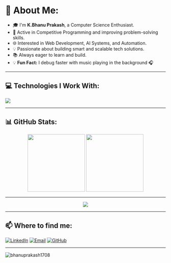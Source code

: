 # 💫 About Me:

- 🎓 I'm **K.Bhanu Prakash**, a Computer Science Enthusiast.
- 🧠 Active in Competitive Programming and improving problem-solving skills.
- 🌐 Interested in Web Development, AI Systems, and Automation.
- 💡 Passionate about building smart and scalable tech solutions.
- 📚 Always eager to learn and build.
- 💡 **Fun Fact:** I debug faster with music playing in the background 🎧
---

## 💻 Technologies I Work With:

<p align="left" > <img src="https://skillicons.dev/icons?i=c,cpp,py,java,r,html,css,tailwindcss,js,react,nodejs,express,mongodb,mysql,figma,firebase,git,github"/> </p>

---

## 📊 GitHub Stats:
<p align="center">
  <img src="https://github-readme-stats.vercel.app/api?username=bhanuprakash1708&show_icons=true&theme=radical" height="180px" />
  <img src="https://github-readme-streak-stats.herokuapp.com/?user=bhanuprakash1708&theme=radical" height="180px" />
</p>

---

<p align="center">
  <img src="https://quotes-github-readme.vercel.app/api?type=horizontal&theme=merko" />
</p>

---

## 📫 Where to find me:
<p>
  <a href="https://www.linkedin.com/in/bhanu-prakash-kanakamedala/"><img alt="LinkedIn" src="https://skillicons.dev/icons?i=linkedin" /></a>
  <a href="mailto:bhanuprakash1708@gmail.com"><img alt="Email" src="https://skillicons.dev/icons?i=gmail" /></a>
  <a href="https://github.com/bhanuprakash1708"><img alt="GitHub" src="https://skillicons.dev/icons?i=github" /></a>
</p>

---

<p align="left"> <img src="https://komarev.com/ghpvc/?username=bhanuprakash1708&label=Profile%20views&style=flat&color=red" alt="bhanuprakash1708" /> </p>
